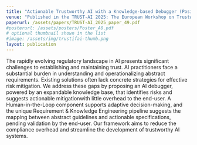 ```yaml
---
title: "Actionable Trustworthy AI with a Knowledge-based Debugger (Position Paper)"
venue: "Published in the TRUST-AI 2025: The European Workshop on Trustworthy AI"
paperurl: /assets/papers/TRUST-AI_2025_paper_49.pdf  
#posterurl: /assets/posters/Poster_A0.pdf
# optional thumbnail shown in the list
#image: /assets/img/trustifai-thumb.png
layout: publication
---
```


The rapidly evolving regulatory landscape in AI presents significant challenges to establishing and maintaining trust. AI practitioners face a substantial burden in understanding and operationalizing abstract requirements. Existing solutions often lack concrete strategies for effective risk mitigation. We address these gaps by proposing an AI debugger, powered by an expandable knowledge base, that identifies risks and suggests actionable mitigationwith little overhead to the end-user. A Human-in-the-Loop component supports adaptive decision-making, and the unique Requirement & Knowledge Engineering pipeline suggests the mapping between abstract guidelines and actionable specifications, pending validation by the end-user. Our framework aims to reduce the compliance overhead and streamline the development of trustworthy AI systems.